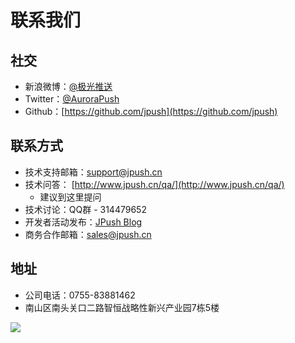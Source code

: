 # 联系我们
## 社交

+ 新浪微博：[@极光推送](http://weibo.com/jpush)
+ Twitter：[@AuroraPush](https://twitter.com/AuroraPush)
+ Github：[https://github.com/jpush](https://github.com/jpush)

## 联系方式

+ 技术支持邮箱：[support@jpush.cn](mailto:support@jpush.cn)
+ 技术问答： [http://www.jpush.cn/qa/](http://www.jpush.cn/qa/)
	+ 建议到这里提问
+ 技术讨论：QQ群 - 314479652
+ 开发者活动发布：[JPush Blog](http://blog.jpush.cn)
+ 商务合作邮箱：[sales@jpush.cn](mailto:sales@jpush.cn)

## 地址
+ 公司电话：0755-83881462
+ 南山区南头关口二路智恒战略性新兴产业园7栋5楼

![](../image/image2013-6-17_19_44_33.png)